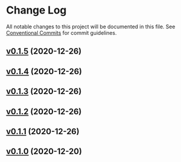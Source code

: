 # Change Log

All notable changes to this project will be documented in this file.
See [Conventional Commits](Https://conventionalcommits.org) for commit guidelines.

<!-- changelog -->

## [v0.1.5](https://gitlab.com/jimsy/wafer/compare/v0.1.4...v0.1.5) (2020-12-26)




## [v0.1.4](https://gitlab.com/jimsy/wafer/compare/v0.1.3...v0.1.4) (2020-12-26)




## [v0.1.3](https://gitlab.com/jimsy/wafer/compare/v0.1.2...v0.1.3) (2020-12-26)




## [v0.1.2](https://gitlab.com/jimsy/wafer/compare/v0.1.1...v0.1.2) (2020-12-26)




## [v0.1.1](https://gitlab.com/jimsy/wafer/compare/v0.1.0...v0.1.1) (2020-12-26)




## [v0.1.0](https://gitlab.com/jimsy/wafer/compare/v0.1.0...v0.1.0) (2020-12-20)



